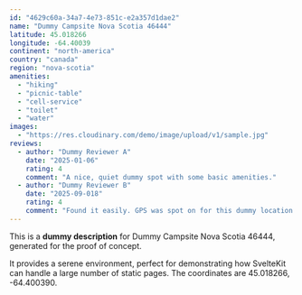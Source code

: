 ```yaml
---
id: "4629c60a-34a7-4e73-851c-e2a357d1dae2"
name: "Dummy Campsite Nova Scotia 46444"
latitude: 45.018266
longitude: -64.40039
continent: "north-america"
country: "canada"
region: "nova-scotia"
amenities:
  - "hiking"
  - "picnic-table"
  - "cell-service"
  - "toilet"
  - "water"
images:
  - "https://res.cloudinary.com/demo/image/upload/v1/sample.jpg"
reviews:
  - author: "Dummy Reviewer A"
    date: "2025-01-06"
    rating: 4
    comment: "A nice, quiet dummy spot with some basic amenities."
  - author: "Dummy Reviewer B"
    date: "2025-09-018"
    rating: 4
    comment: "Found it easily. GPS was spot on for this dummy location."
---
```


This is a **dummy description** for Dummy Campsite Nova Scotia 46444, generated for the proof of concept.

It provides a serene environment, perfect for demonstrating how SvelteKit can handle a large number of static pages. The coordinates are 45.018266, -64.400390.
